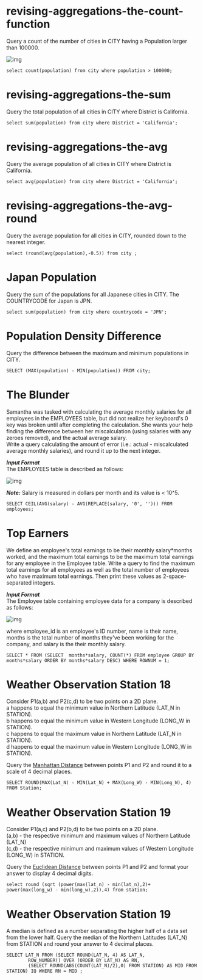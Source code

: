 # revising-aggregations-the-count-function
Query a count of the number of cities in CITY having a Population larger than 100000.

![img](https://s3.amazonaws.com/hr-challenge-images/8137/1449729804-f21d187d0f-CITY.jpg)  

	select count(population) from city where population > 100000;

 # revising-aggregations-the-sum
 Query the total population of all cities in CITY where District is California.

	select sum(population) from city where District = 'California';

 # revising-aggregations-the-avg
 Query the average population of all cities in CITY where District is California.

	select avg(population) from city where District = 'California';

 # revising-aggregations-the-avg-round
Query the average population for all cities in CITY, rounded down to the nearest integer.

	select (round(avg(population),-0.5)) from city ;

# Japan Population 
 Query the sum of the populations for all Japanese cities in CITY. The COUNTRYCODE for Japan is JPN.

	select sum(population) from city where countrycode = 'JPN';

 # Population Density Difference  
  
Query the difference between the maximum and minimum populations in CITY.  
  
	SELECT (MAX(population) - MIN(population)) FROM city;
  
# The Blunder  
  
Samantha was tasked with calculating the average monthly salaries for all employees in the EMPLOYEES table, but did not realize her keyboard's 0 key was broken until after completing the calculation. She wants your help finding the difference between her miscalculation (using salaries with any zeroes removed), and the actual average salary.  
Write a query calculating the amount of error (i.e.: actual - miscalculated average monthly salaries), and round it up to the next integer.  
  
***Input Format***  
The EMPLOYEES table is described as follows:  
  
![img](https://s3.amazonaws.com/hr-challenge-images/12893/1443817108-adc2235c81-1.png)  
  
***Note:*** Salary is measured in dollars per month and its value is < 10^5.  
  
	SELECT CEIL(AVG(salary) - AVG(REPLACE(salary, '0', ''))) FROM employees;
  
  
  
# Top Earners  
  
We define an employee's total earnings to be their monthly salary*months worked, and the maximum total earnings to be the maximum total earnings for any employee in the Employee table. Write a query to find the maximum total earnings for all employees as well as the total number of employees who have maximum total earnings. Then print these values as 2-space-separated integers.  
  
***Input Format***  
The Employee table containing employee data for a company is described as follows:   
  
![img](https://s3.amazonaws.com/hr-challenge-images/19629/1458557872-4396838885-ScreenShot2016-03-21at4.27.13PM.png)  
  
where employee_id is an employee's ID number, name is their name, months is the total number of months they've been working for the company, and salary is the their monthly salary.  
  
	SELECT * FROM (SELECT  months*salary, COUNT(*) FROM employee GROUP BY months*salary ORDER BY months*salary DESC) WHERE ROWNUM = 1;
  
  






# Weather Observation Station 18  
  
Consider P1(a,b) and P2(c,d) to be two points on a 2D plane.  
a happens to equal the minimum value in Northern Latitude (LAT_N in STATION).  
b happens to equal the minimum value in Western Longitude (LONG_W in STATION).  
c happens to equal the maximum value in Northern Latitude (LAT_N in STATION).  
d happens to equal the maximum value in Western Longitude (LONG_W in STATION).  
  
Query the [Manhattan Distance](https://xlinux.nist.gov/dads/HTML/manhattanDistance.html) between points P1 and P2 and round it to a scale of 4 decimal places.  

	SELECT ROUND(MAX(Lat_N) - MIN(Lat_N) + MAX(Long_W) - MIN(Long_W), 4)
	FROM Station;
# Weather Observation Station 19  
  
Consider P1(a,c) and P2(b,d) to be two points on a 2D plane.   
(a,b) - the respective minimum and maximum values of Northern Latitude (LAT_N)  
(c,d) - the respective minimum and maximum values of Western Longitude (LONG_W) in STATION.  
  
Query the [Euclidean Distance](https://en.wikipedia.org/wiki/Euclidean_distance) between points P1 and P2 and format your answer to display 4 decimal digits.  

  	select round (sqrt (power(max(lat_n) - min(lat_n),2)+ power(max(long_w) - min(long_w),2)),4) from station;

# Weather Observation Station 19  

A median is defined as a number separating the higher half of a data set from the lower half. Query the median of the Northern Latitudes (LAT_N) from STATION and round your answer to 4  decimal places.

 	SELECT LAT_N FROM (SELECT ROUND(LAT_N, 4) AS LAT_N,
            ROW_NUMBER() OVER (ORDER BY LAT_N) AS RN,
            (SELECT ROUND(ABS(COUNT(LAT_N)/2),0) FROM STATION) AS MID FROM STATION) IQ WHERE RN = MID ;
